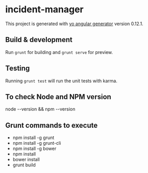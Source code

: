# incident-manager

This project is generated with [yo angular generator](https://github.com/yeoman/generator-angular)
version 0.12.1.

## Build & development
Run `grunt` for building and `grunt serve` for preview.

## Testing
Running `grunt test` will run the unit tests with karma.

## To check Node and NPM version
node --version && npm --version

## Grunt commands to execute
* npm install -g grunt
* npm install -g grunt-cli
* npm install -g bower
* npm install
* bower install
* grunt build
